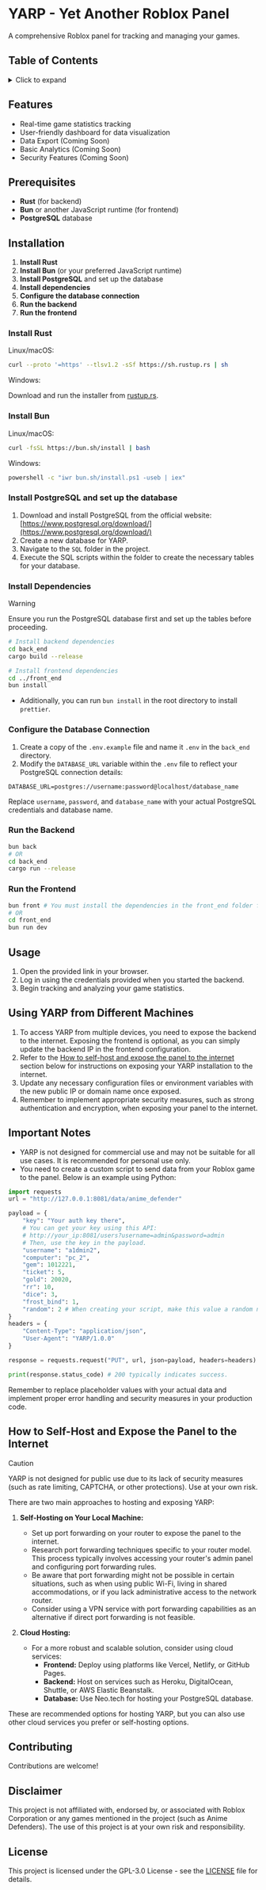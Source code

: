 # YARP - Yet Another Roblox Panel

A comprehensive Roblox panel for tracking and managing your games.

## Table of Contents

<details>
<summary>Click to expand</summary>

- [Features](#features)
- [Prerequisites](#prerequisites)
- [Installation](#installation)
  <details>
  <summary>Expand installation steps</summary>

  - [Install Rust](#install-rust)
  - [Install Bun](#install-bun)
  - [Install PostgreSQL and set up the database](#install-postgresql-and-set-up-the-database)
  - [Install the dependencies](#install-the-dependencies)
  - [Configure the database connection](#configure-the-database-connection)
  - [Run the backend](#run-the-backend)
  - [Run the frontend](#run-the-frontend)
  </details>
- [Usage](#usage)
  <details>
  <summary>Expand usage details</summary>

  - [Using YARP from Different Machines](#using-yarp-from-different-machines)
  </details>
- [Important Notes](#important-notes)
- [How to self-host and expose the panel to the internet](#how-to-self-host-and-expose-the-panel-to-the-internet)
- [Contributing](#contributing)
- [Disclaimer](#disclaimer)
- [License](#license)

</details>


## Features

- Real-time game statistics tracking
- User-friendly dashboard for data visualization
- Data Export (Coming Soon)
- Basic Analytics (Coming Soon)
- Security Features (Coming Soon)

## Prerequisites

- **Rust** (for backend)
- **Bun** or another JavaScript runtime (for frontend)
- **PostgreSQL** database

## Installation

1. **Install Rust**
2. **Install Bun** (or your preferred JavaScript runtime)
3. **Install PostgreSQL** and set up the database
4. **Install dependencies**
5. **Configure the database connection**
6. **Run the backend**
7. **Run the frontend**

### Install Rust

Linux/macOS:

```bash
curl --proto '=https' --tlsv1.2 -sSf https://sh.rustup.rs | sh
```

Windows:

Download and run the installer from [rustup.rs](https://rustup.rs/).

### Install Bun

Linux/macOS:

```bash
curl -fsSL https://bun.sh/install | bash
```

Windows:

```bash
powershell -c "iwr bun.sh/install.ps1 -useb | iex"
```

### Install PostgreSQL and set up the database

1. Download and install PostgreSQL from the official website: [https://www.postgresql.org/download/](https://www.postgresql.org/download/)
2. Create a new database for YARP.
3. Navigate to the `SQL` folder in the project.
4. Execute the SQL scripts within the folder to create the necessary tables for your database.

### Install Dependencies

> [!WARNING]
>  Ensure you run the PostgreSQL database first and set up the tables before proceeding.

```bash
# Install backend dependencies
cd back_end
cargo build --release

# Install frontend dependencies
cd ../front_end
bun install
```

- Additionally, you can run `bun install` in the root directory to install `prettier`.

### Configure the Database Connection

1. Create a copy of the `.env.example` file and name it `.env` in the `back_end` directory.
2. Modify the `DATABASE_URL` variable within the `.env` file to reflect your PostgreSQL connection details:

```
DATABASE_URL=postgres://username:password@localhost/database_name
```

Replace `username`, `password`, and `database_name` with your actual PostgreSQL credentials and database name.

### Run the Backend

```bash
bun back
# OR
cd back_end
cargo run --release
```

### Run the Frontend

```bash
bun front # You must install the dependencies in the front_end folder first.
# OR
cd front_end
bun run dev
```

## Usage

1. Open the provided link in your browser.
2. Log in using the credentials provided when you started the backend.
3. Begin tracking and analyzing your game statistics.

## Using YARP from Different Machines

1. To access YARP from multiple devices, you need to expose the backend to the internet. Exposing the frontend is optional, as you can simply update the backend IP in the frontend configuration.
2. Refer to the [How to self-host and expose the panel to the internet](#how-to-self-host-and-expose-the-panel-to-the-internet) section below for instructions on exposing your YARP installation to the internet.
3. Update any necessary configuration files or environment variables with the new public IP or domain name once exposed.
4. Remember to implement appropriate security measures, such as strong authentication and encryption, when exposing your panel to the internet.

## Important Notes

- YARP is not designed for commercial use and may not be suitable for all use cases. It is recommended for personal use only.
- You need to create a custom script to send data from your Roblox game to the panel. Below is an example using Python:

```python
import requests
url = "http://127.0.0.1:8081/data/anime_defender"

payload = {
    "key": "Your auth key there",
    # You can get your key using this API:
    # http://your_ip:8081/users?username=admin&password=admin
    # Then, use the key in the payload.
    "username": "a1dmin2",
    "computer": "pc_2",
    "gem": 1012221,
    "ticket": 5,
    "gold": 20020,
    "rr": 10,
    "dice": 3,
    "frost_bind": 1,
    "random": 2 # When creating your script, make this value a random number between 1-99999.
}
headers = {
    "Content-Type": "application/json",
    "User-Agent": "YARP/1.0.0"
}

response = requests.request("PUT", url, json=payload, headers=headers)

print(response.status_code) # 200 typically indicates success.
```

Remember to replace placeholder values with your actual data and implement proper error handling and security measures in your production code.

## How to Self-Host and Expose the Panel to the Internet

> [!CAUTION]
> YARP is not designed for public use due to its lack of security measures (such as rate limiting, CAPTCHA, or other protections). Use at your own risk.

There are two main approaches to hosting and exposing YARP:

1. **Self-Hosting on Your Local Machine:**
   - Set up port forwarding on your router to expose the panel to the internet.
   - Research port forwarding techniques specific to your router model. This process typically involves accessing your router's admin panel and configuring port forwarding rules.
   - Be aware that port forwarding might not be possible in certain situations, such as when using public Wi-Fi, living in shared accommodations, or if you lack administrative access to the network router.
   - Consider using a VPN service with port forwarding capabilities as an alternative if direct port forwarding is not feasible.

2. **Cloud Hosting:**
   - For a more robust and scalable solution, consider using cloud services:
       - **Frontend:** Deploy using platforms like Vercel, Netlify, or GitHub Pages.
       - **Backend:** Host on services such as Heroku, DigitalOcean, Shuttle, or AWS Elastic Beanstalk.
       - **Database:** Use Neo.tech for hosting your PostgreSQL database.

These are recommended options for hosting YARP, but you can also use other cloud services you prefer or self-hosting options.

## Contributing

Contributions are welcome!

## Disclaimer

This project is not affiliated with, endorsed by, or associated with Roblox Corporation or any games mentioned in the project (such as Anime Defenders). The use of this project is at your own risk and responsibility.

## License

This project is licensed under the GPL-3.0 License - see the [LICENSE](LICENSE) file for details.
